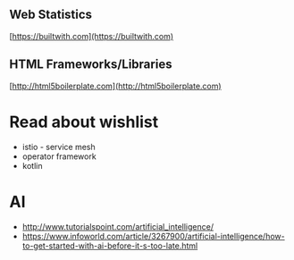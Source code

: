 
## Web Statistics

[https://builtwith.com](https://builtwith.com)



## HTML Frameworks/Libraries

[http://html5boilerplate.com](http://html5boilerplate.com)



# Read about wishlist

* istio - service mesh
* operator framework
* kotlin 


# AI
* http://www.tutorialspoint.com/artificial_intelligence/
* https://www.infoworld.com/article/3267900/artificial-intelligence/how-to-get-started-with-ai-before-it-s-too-late.html
